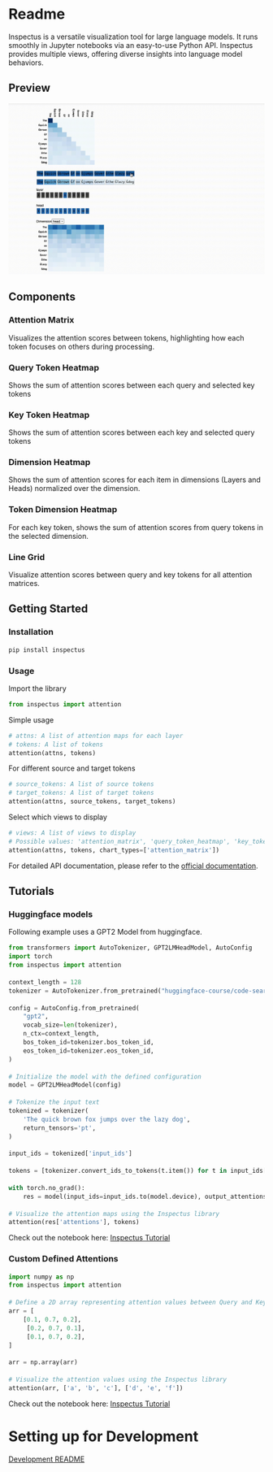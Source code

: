 # Readme

Inspectus is a versatile visualization tool for large language models.
It runs smoothly in Jupyter notebooks via an easy-to-use Python API. Inspectus provides multiple views, offering diverse insights into language model behaviors.

## Preview

![Inspectus](Images/preview.gif)

## Components

### Attention Matrix
Visualizes the attention scores between tokens, highlighting how each token focuses on others during processing.

### Query Token Heatmap
Shows the sum of attention scores between each query and selected key tokens

### Key Token Heatmap
Shows the sum of attention scores between each key and selected query tokens

### Dimension Heatmap 
Shows the sum of attention scores for each item in dimensions (Layers and Heads) normalized over the dimension.

### Token Dimension Heatmap
For each key token, shows the sum of attention scores from query tokens in the selected dimension.

### Line Grid
Visualize attention scores between query and key tokens for all attention matrices.

## Getting Started

### Installation

```bash
pip install inspectus
```

### Usage

Import the library
```python
from inspectus import attention
```

Simple usage
```python
# attns: A list of attention maps for each layer
# tokens: A list of tokens
attention(attns, tokens)
```

For different source and target tokens
```python
# source_tokens: A list of source tokens
# target_tokens: A list of target tokens
attention(attns, source_tokens, target_tokens)
```

Select which views to display
```python
# views: A list of views to display
# Possible values: 'attention_matrix', 'query_token_heatmap', 'key_token_heatmap', 'dimension_heatmap', 'token_dim_heatmap', 'line_grid'
attention(attns, tokens, chart_types=['attention_matrix'])
```

For detailed API documentation, please refer to the [official documentation]().

## Tutorials

### Huggingface models

Following example uses a GPT2 Model from huggingface.

```python
from transformers import AutoTokenizer, GPT2LMHeadModel, AutoConfig
import torch
from inspectus import attention

context_length = 128
tokenizer = AutoTokenizer.from_pretrained("huggingface-course/code-search-net-tokenizer")

config = AutoConfig.from_pretrained(
    "gpt2",
    vocab_size=len(tokenizer),
    n_ctx=context_length,
    bos_token_id=tokenizer.bos_token_id,
    eos_token_id=tokenizer.eos_token_id,
)

# Initialize the model with the defined configuration
model = GPT2LMHeadModel(config)

# Tokenize the input text
tokenized = tokenizer(
    'The quick brown fox jumps over the lazy dog',
    return_tensors='pt',
)

input_ids = tokenized['input_ids']

tokens = [tokenizer.convert_ids_to_tokens(t.item()) for t in input_ids[0]]

with torch.no_grad():
    res = model(input_ids=input_ids.to(model.device), output_attentions=True)

# Visualize the attention maps using the Inspectus library
attention(res['attentions'], tokens)
```

Check out the notebook here: [Inspectus Tutorial](./notebooks/gpt2.ipynb)


### Custom Defined Attentions

```python
import numpy as np
from inspectus import attention

# Define a 2D array representing attention values between Query and Key tokens
arr = [
    [0.1, 0.7, 0.2],
     [0.2, 0.7, 0.1],
     [0.1, 0.7, 0.2],
]

arr = np.array(arr)

# Visualize the attention values using the Inspectus library
attention(arr, ['a', 'b', 'c'], ['d', 'e', 'f'])
```

Check out the notebook here: [Inspectus Tutorial]()


# Setting up for Development

[Development README](./DEV_README.md)